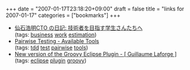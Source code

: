 +++
date = "2007-01-17T23:18:20+09:00"
draft = false
title = "links for 2007-01-17"
categories = ["bookmarks"]
+++

<ul class="delicious">
	<li>
		<div class="delicious-link"><a href="http://sengoku.blog.klab.org/archives/51661392.html">仙石浩明CTO の日記: 技術者を目指す学生さんたちへ</a></div>
		<div class="delicious-tags">(tags: <a href="http://del.icio.us/nobu666/business">business</a> <a href="http://del.icio.us/nobu666/work">work</a> <a href="http://del.icio.us/nobu666/estimation">estimation</a>)</div>
	</li>
	<li>
		<div class="delicious-link"><a href="http://www.pairwise.org/tools.asp">Pairwise Testing - Available Tools</a></div>
		<div class="delicious-tags">(tags: <a href="http://del.icio.us/nobu666/tdd">tdd</a> <a href="http://del.icio.us/nobu666/test">test</a> <a href="http://del.icio.us/nobu666/pairwise">pairwise</a> <a href="http://del.icio.us/nobu666/tools">tools</a>)</div>
	</li>
	<li>
		<div class="delicious-link"><a href="http://glaforge.free.fr/weblog/index.php?itemid=203">New version of the Groovy Eclipse Plugin - [ Guillaume Laforge ]</a></div>
		<div class="delicious-tags">(tags: <a href="http://del.icio.us/nobu666/eclipse">eclipse</a> <a href="http://del.icio.us/nobu666/plugin">plugin</a> <a href="http://del.icio.us/nobu666/groovy">groovy</a>)</div>
	</li>
</ul>
